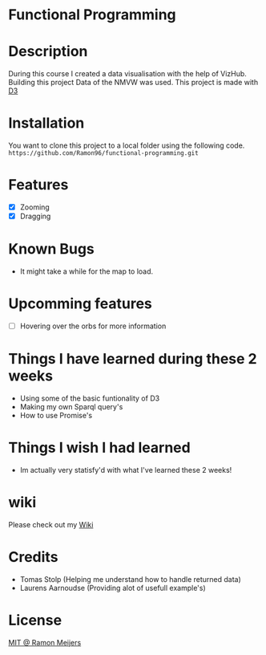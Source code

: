 # Functional Programming


# Description
During this course I created a data visualisation with the help of VizHub. Building this project Data of the NMVW was used.
This project is made with [D3](https://d3js.org/)

# Installation
You want to clone this project to a local folder using the following code. 
`https://github.com/Ramon96/functional-programming.git`

# Features
- [x] Zooming
- [x] Dragging

# Known Bugs 
 * It might take a while for the map to load.
 
# Upcomming features
- [ ] Hovering over the orbs for more information

# Things I have learned during these 2 weeks
 * Using some of the basic funtionality of D3
 * Making my own Sparql query's
 * How to use Promise's
 
# Things I wish I had learned
 * Im actually very statisfy'd with what I've learned these 2 weeks!
 
# wiki 
Please check out my [Wiki](https://github.com/Ramon96/functional-programming/wiki)

# Credits
 * Tomas Stolp (Helping me understand how to handle returned data)
 * Laurens Aarnoudse (Providing alot of usefull example's)

# License
[MIT @ Ramon Meijers](https://github.com/Ramon96/functional-programming/blob/master/LICENSE)
